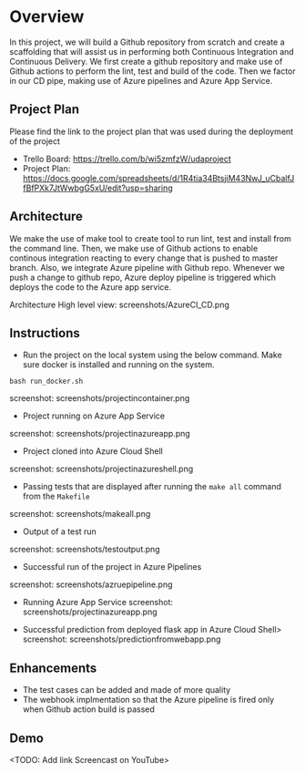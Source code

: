 # Overview
In this project, we will build a Github repository from scratch and create a scaffolding that will assist us in performing both Continuous Integration and Continuous Delivery. We first create a github repository and make use of Github actions to perform the lint, test and build of the code. Then we factor in our CD pipe, making use of Azure pipelines and Azure App Service.

## Project Plan
Please find the link to the project plan that was used during the deployment of the project

* Trello Board: https://trello.com/b/wi5zmfzW/udaproject
* Project Plan: https://docs.google.com/spreadsheets/d/1R4tia34BtsjiM43NwJ_uCbalfJfBfPXk7JtWwbgG5xU/edit?usp=sharing

## Architecture

We make the use of make tool to create tool to run lint, test and install from the command line. Then, we make use of Github actions to enable continous integration reacting to every change that is pushed to master branch. Also, we integrate Azure pipeline with Github repo. Whenever we push a change to github repo, Azure deploy pipeline is triggered which deploys the code to the Azure app service.

Architecture High level view: screenshots/AzureCI_CD.png

## Instructions

* Run the project on the local system using the below command. Make sure docker is installed and running on the system.

`bash run_docker.sh`

screenshot: screenshots/projectincontainer.png

* Project running on Azure App Service

screenshot: screenshots/projectinazureapp.png

* Project cloned into Azure Cloud Shell

screenshot: screenshots/projectinazureshell.png

* Passing tests that are displayed after running the `make all` command from the `Makefile`

screenshot: screenshots/makeall.png

* Output of a test run

screenshot: screenshots/testoutput.png

* Successful run of the project in Azure Pipelines

screenshot: screenshots/azruepipeline.png

* Running Azure App Service
screenshot: screenshots/projectinazureapp.png

* Successful prediction from deployed flask app in Azure Cloud Shell> 
screenshot: screenshots/predictionfromwebapp.png

## Enhancements

* The test cases can be added and made of more quality
* The webhook implmentation so that the Azure pipeline is fired only when Github action build is passed


## Demo 

<TODO: Add link Screencast on YouTube>


